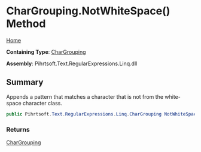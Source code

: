 # CharGrouping\.NotWhiteSpace\(\) Method

[Home](../../../../../../README.md)

**Containing Type**: [CharGrouping](../README.md)

**Assembly**: Pihrtsoft\.Text\.RegularExpressions\.Linq\.dll

## Summary

Appends a pattern that matches a character that is not from the white\-space character class\.

```csharp
public Pihrtsoft.Text.RegularExpressions.Linq.CharGrouping NotWhiteSpace()
```

### Returns

[CharGrouping](../README.md)

